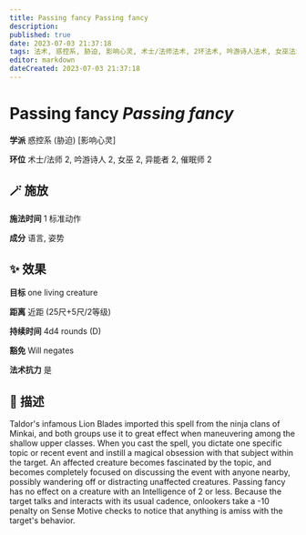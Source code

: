 ```yaml
---
title: Passing fancy Passing fancy
description: 
published: true
date: 2023-07-03 21:37:18
tags: 法术, 惑控系, 胁迫, 影响心灵, 术士/法师法术, 2环法术, 吟游诗人法术, 女巫法术, 异能者法术, 催眠师法术
editor: markdown
dateCreated: 2023-07-03 21:37:18
---
```


# **Passing fancy** *Passing fancy*

**学派** 惑控系 (胁迫) \[影响心灵\] 

**环位** 术士/法师 2, 吟游诗人 2, 女巫 2, 异能者 2, 催眠师 2

## 🪄 施放

**施法时间** 1 标准动作

**成分** 语言, 姿势

## ✨ 效果 

**目标** one living creature 

**距离** 近距 (25尺+5尺/2等级)  

**持续时间** 4d4 rounds (D) 

**豁免** Will negates

**法术抗力** 是

## 📖 描述

Taldor's infamous Lion Blades imported this spell from the ninja clans of Minkai, and both groups use it to great effect when maneuvering among the shallow upper classes. When you cast the spell, you dictate one specific topic or recent event and instill a magical obsession with that subject within the target. An affected creature becomes fascinated by the topic, and becomes  completely focused on discussing the event with anyone nearby, possibly wandering off or distracting unaffected creatures. Passing fancy has no effect on a creature with an Intelligence of 2 or less.  Because the target talks and interacts with its usual cadence, onlookers take a -10 penalty on Sense Motive checks to notice that anything is amiss with the target's behavior.
    